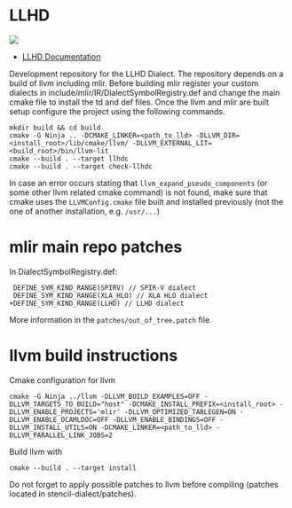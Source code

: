 # LLHD

![](https://github.com/maerhart/llhd/workflows/Build%20and%20Test/badge.svg?event=push)

- [LLHD Documentation](https://rodonisi.github.io/llhd-docs/)

Development repository for the LLHD Dialect. The repository depends on a build of llvm including mlir. Before building mlir register your custom dialects in include/mlir/IR/DialectSymbolRegistry.def and change the main cmake file to install the td and def files. Once the llvm and mlir are built setup configure the project using the following commands.

```
mkdir build && cd build
cmake -G Ninja .. -DCMAKE_LINKER=<path_to_lld> -DLLVM_DIR=<install_root>/lib/cmake/llvm/ -DLLVM_EXTERNAL_LIT=<build_root>/bin/llvm-lit
cmake --build . --target llhdc
cmake --build . --target check-llhdc
```

In case an error occurs stating that `llvm_expand_pseudo_components` (or some other llvm related cmake command) is not found, make sure that cmake uses the `LLVMConfig.cmake` file built and installed previously (not the one of another installation, e.g. `/usr/...`)

# mlir main repo patches

In DialectSymbolRegistry.def:

```
 DEFINE_SYM_KIND_RANGE(SPIRV) // SPIR-V dialect
 DEFINE_SYM_KIND_RANGE(XLA_HLO) // XLA HLO dialect
+DEFINE_SYM_KIND_RANGE(LLHD) // LLHD dialect
```

More information in the `patches/out_of_tree.patch` file.

# llvm build instructions

Cmake configuration for llvm

```
cmake -G Ninja ../llvm -DLLVM_BUILD_EXAMPLES=OFF -DLLVM_TARGETS_TO_BUILD="host" -DCMAKE_INSTALL_PREFIX=<install_root> -DLLVM_ENABLE_PROJECTS='mlir' -DLLVM_OPTIMIZED_TABLEGEN=ON -DLLVM_ENABLE_OCAMLDOC=OFF -DLLVM_ENABLE_BINDINGS=OFF -DLLVM_INSTALL_UTILS=ON -DCMAKE_LINKER=<path_to_lld> -DLLVM_PARALLEL_LINK_JOBS=2
```

Build llvm with

```
cmake --build . --target install
```

Do not forget to apply possible patches to llvm before compiling (patches located in stencil-dialect/patches).
